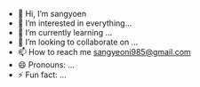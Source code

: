- 👋 Hi, I’m sangyoen  
- 👀 I’m interested in everything...
- 🌱 I’m currently learning ...
- 💞️ I’m looking to collaborate on ...
- 📫 How to reach me sangyeoni985@gmail.com
- 😄 Pronouns: ...
- ⚡ Fun fact: ...

<!---
tkddus21/tkddus21 is a ✨ special ✨ repository because its `README.md` (this file) appears on your GitHub profile.
You can click the Preview link to take a look at your changes.
--->
